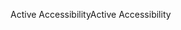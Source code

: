 <span data-ttu-id="b66db-101">Active Accessibility</span><span class="sxs-lookup"><span data-stu-id="b66db-101">Active Accessibility</span></span>
